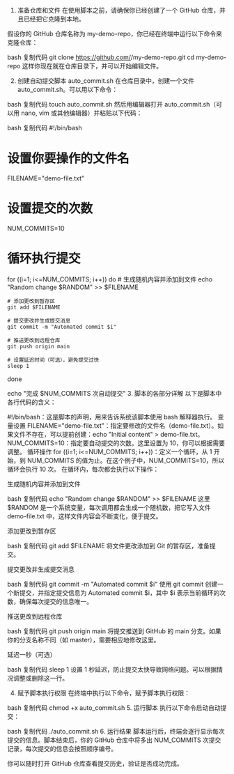 1. 准备仓库和文件
在使用脚本之前，请确保你已经创建了一个 GitHub 仓库，并且已经把它克隆到本地。

假设你的 GitHub 仓库名称为 my-demo-repo，你已经在终端中运行以下命令来克隆仓库：

bash
复制代码
git clone https://github.com/<your-username>/my-demo-repo.git
cd my-demo-repo
这样你现在就在仓库目录下，并可以开始编辑文件。

2. 创建自动提交脚本 auto_commit.sh
在仓库目录中，创建一个文件 auto_commit.sh。可以用以下命令：

bash
复制代码
touch auto_commit.sh
然后用编辑器打开 auto_commit.sh（可以用 nano, vim 或其他编辑器）并粘贴以下代码：

bash
复制代码
#!/bin/bash

# 设置你要操作的文件名
FILENAME="demo-file.txt"

# 设置提交的次数
NUM_COMMITS=10

# 循环执行提交
for ((i=1; i<=NUM_COMMITS; i++))
do
    # 生成随机内容并添加到文件
    echo "Random change $RANDOM" >> $FILENAME
    
    # 添加更改到暂存区
    git add $FILENAME
    
    # 提交更改并生成提交消息
    git commit -m "Automated commit $i"
    
    # 推送更改到远程仓库
    git push origin main
    
    # 设置延迟时间（可选），避免提交过快
    sleep 1
done

echo "完成 $NUM_COMMITS 次自动提交"
3. 脚本的各部分详解
以下是脚本中各行代码的含义：

#!/bin/bash：这是脚本的声明，用来告诉系统该脚本使用 bash 解释器执行。
变量设置
FILENAME="demo-file.txt"：指定要修改的文件名（demo-file.txt）。如果文件不存在，可以提前创建：echo "Initial content" > demo-file.txt。
NUM_COMMITS=10：指定要自动提交的次数。这里设置为 10，你可以根据需要调整。
循环操作
for ((i=1; i<=NUM_COMMITS; i++))：定义一个循环，从 1 开始，到 NUM_COMMITS 的值为止。在这个例子中，NUM_COMMITS=10，所以循环会执行 10 次。
在循环内，每次都会执行以下操作：

生成随机内容并添加到文件

bash
复制代码
echo "Random change $RANDOM" >> $FILENAME
这里 $RANDOM 是一个系统变量，每次调用都会生成一个随机数，把它写入文件 demo-file.txt 中，这样文件内容会不断变化，便于提交。

添加更改到暂存区

bash
复制代码
git add $FILENAME
将文件更改添加到 Git 的暂存区，准备提交。

提交更改并生成提交消息

bash
复制代码
git commit -m "Automated commit $i"
使用 git commit 创建一个新提交，并指定提交信息为 Automated commit $i，其中 $i 表示当前循环的次数，确保每次提交的信息唯一。

推送更改到远程仓库

bash
复制代码
git push origin main
将提交推送到 GitHub 的 main 分支。如果你的分支名称不同（如 master），需要相应地修改这里。

延迟一秒（可选）

bash
复制代码
sleep 1
设置 1 秒延迟，防止提交太快导致网络问题。可以根据情况调整或删除这一行。

4. 赋予脚本执行权限
在终端中执行以下命令，赋予脚本执行权限：

bash
复制代码
chmod +x auto_commit.sh
5. 运行脚本
执行以下命令启动自动提交：

bash
复制代码
./auto_commit.sh
6. 运行结果
脚本运行后，终端会逐行显示每次提交的信息。脚本结束后，你的 GitHub 仓库中将多出 NUM_COMMITS 次提交记录，每次提交的信息会按照顺序编号。

你可以随时打开 GitHub 仓库查看提交历史，验证是否成功完成。
